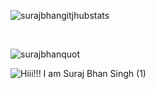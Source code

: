 ![surajbhangitjhubstats](https://user-images.githubusercontent.com/80870870/225220328-6a3311a1-241e-43a4-bb12-a98298ca9f4c.gif)

<br>

![surajbhanquot](https://user-images.githubusercontent.com/80870870/225224944-56e12219-1749-4a35-97d7-aa193840597e.gif)

![Hiii!!! I am Suraj Bhan Singh (1)](https://user-images.githubusercontent.com/80870870/225249776-83f413b7-bd20-40bd-a9fd-2014559bf9bb.gif)



